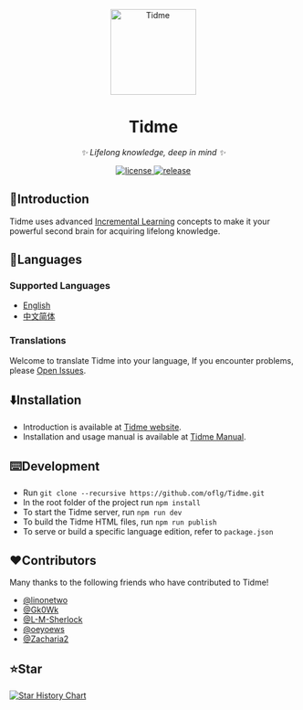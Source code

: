 <p align="center">
  <a href="https://oflg.github.io/Tidme/">
    <img src="https://oflg.github.io/Tidme/media/favicon.png" width="150" height="150" alt="Tidme">
  </a>
</p>

<div align="center">

# Tidme

_✨  Lifelong knowledge, deep in mind ✨_

</div>

<p align="center">
  <a href="https://github.com/oflg/Tidme/blob/master/LICENSE">
    <img src="https://img.shields.io/github/license/oflg/Tidme" alt="license">
  </a>
  <a href="https://github.com/oflg/Tidme/releases">
    <img src="https://img.shields.io/github/v/release/oflg/Tidme?color=5778d8&include_prereleases" alt="release">
  </a>
</p>

## 🦑Introduction

Tidme uses advanced [Incremental Learning](https://help.supermemo.org/wiki/Incremental_learning) concepts to make it your powerful second brain for acquiring lifelong knowledge.

## 🎏Languages

### Supported Languages

* [English](https://github.com/oflg/Tidme/blob/master/README.md)
* [中文简体](https://github.com/oflg/Tidme/blob/master/README-zh-Hans.md)

### Translations

Welcome to translate Tidme into your language, If you encounter problems, please [Open Issues](https://github.com/oflg/Tidme/issues).

## ⬇️Installation

* Introduction is available at [Tidme website](https://oflg.github.io/Tidme/).
* Installation and usage manual is available at [Tidme Manual](https://oflg.github.io/Tidme/manual/).

## ⌨️Development

* Run `git clone --recursive https://github.com/oflg/Tidme.git`
* In the root folder of the project run `npm install`
* To start the Tidme server, run `npm run dev`
* To build the Tidme HTML files, run `npm run publish`
* To serve or build a specific language edition, refer to `package.json`

## ❤️Contributors

Many thanks to the following friends who have contributed to Tidme!

* [@linonetwo](https://github.com/linonetwo)
* [@Gk0Wk](https://github.com/Gk0Wk)
* [@L-M-Sherlock](https://github.com/L-M-Sherlock)
* [@oeyoews](https://github.com/oeyoews)
* [@Zacharia2](https://github.com/Zacharia2)

## ⭐Star

[![Star History Chart](https://api.star-history.com/svg?repos=oflg/Tidme&type=Date)](https://star-history.com/#oflg/Tidme&Date)
